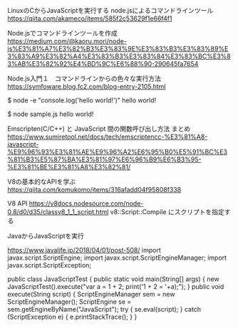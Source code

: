 LinuxのCからJavaScriptを実行する
node.jsによるコマンドラインツール
https://qiita.com/akameco/items/585f2c53629f1e66f4f1

Node.jsでコマンドラインツールを作成
https://medium.com/@kaoru.mori/node-js%E3%81%A7%E3%82%B3%E3%83%9E%E3%83%B3%E3%83%89%E3%83%A9%E3%82%A4%E3%83%B3%E3%83%84%E3%83%BC%E3%83%AB%E3%82%92%E4%BD%9C%E6%88%90-290645fa7654


Node.js入門１　コマンドラインからの色々な実行方法
https://symfoware.blog.fc2.com/blog-entry-2105.html

$ node -e "console.log('hello world\!')"
hello world!

$ node sample.js
hello world!


Emscripten(C/C++) と JavaScript 間の関数呼び出し方法 まとめ
https://www.sumiretool.net/docs/tech/emscriptencc-%E3%81%A8-javascript-%E9%96%93%E3%81%AE%E9%96%A2%E6%95%B0%E5%91%BC%E3%81%B3%E5%87%BA%E3%81%97%E6%96%B9%E6%B3%95-%E3%81%BE%E3%81%A8%E3%82%81/


V8の基本的なAPIを学ぶ
https://qiita.com/komukomo/items/316afadd04f95808f338

V8 API
https://v8docs.nodesource.com/node-0.8/d0/d35/classv8_1_1_script.html
v8::Script::Compile にスクリプトを指定する


JavaからJavaScriptを実行

https://www.javalife.jp/2018/04/01/post-508/
import javax.script.ScriptEngine;
import javax.script.ScriptEngineManager;
import javax.script.ScriptException;

public class JavaScriptTest {
	public static void main(String[] args) {
		new JavaScriptTest().execute("var a = 1 + 2; print('1 + 2 = '+a);");
	}
	public void execute(String script) {
		ScriptEngineManager sem = new ScriptEngineManager();
		ScriptEngine se = sem.getEngineByName("JavaScript");
		try {
			se.eval(script);
		} catch (ScriptException e) {
			e.printStackTrace();
		}
	}
